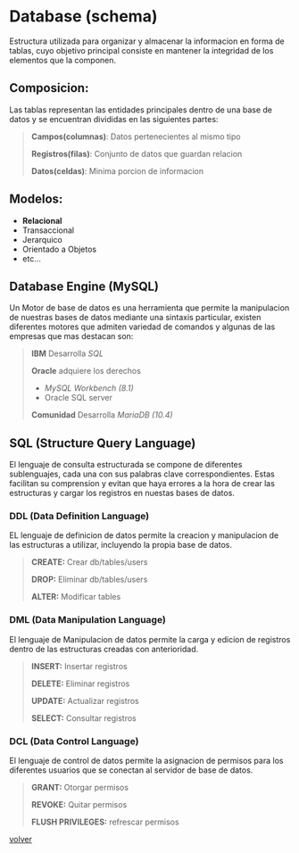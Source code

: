 # Database (schema)

Estructura utilizada para organizar y almacenar la informacion en forma de tablas, cuyo objetivo principal consiste en mantener la integridad de los elementos que la componen.

## Composicion:
Las tablas representan las entidades principales dentro de una base de datos y se encuentran divididas en las siguientes partes:
> **Campos(columnas)**:	Datos pertenecientes al mismo tipo
>
> **Registros(filas)**:	Conjunto de datos que guardan relacion
>
> **Datos(celdas)**: 	Minima porcion de informacion

## Modelos:
* **Relacional**
* Transaccional
* Jerarquico
* Orientado a Objetos
* etc...

## Database Engine (MySQL)
Un Motor de base de datos es una herramienta que permite la manipulacion de nuestras bases de datos mediante una sintaxis particular, existen diferentes motores que admiten variedad de comandos y algunas de las empresas que mas destacan son:
> **IBM** Desarrolla *SQL*
>
> **Oracle** adquiere los derechos
> * *MySQL Workbench (8.1)*
> *	Oracle SQL server
>
> **Comunidad** Desarrolla *MariaDB (10.4)*

## SQL (Structure Query Language)
El lenguaje de consulta estructurada se compone de diferentes sublenguajes, cada una con sus palabras clave correspondientes. Estas facilitan su comprension y evitan que haya errores a la hora de crear las estructuras y cargar los registros en nuestas bases de datos.

### DDL (Data Definition Language)
EL lenguaje de definicion de datos permite la creacion y manipulacion de las estructuras a utilizar, incluyendo la propia base de datos.
> **CREATE:** 	Crear db/tables/users
>
> **DROP:** 		Eliminar db/tables/users
>
> **ALTER:** 		Modificar tables

### DML (Data Manipulation Language)
El lenguaje de Manipulacion de datos permite la carga y edicion de registros dentro de las estructuras creadas con anterioridad.
> **INSERT:**  	Insertar registros
>
> **DELETE:** 	Eliminar registros
>
> **UPDATE:** 	Actualizar registros
>
> **SELECT:** 	Consultar registros

### DCL (Data Control Language)
El lenguaje de control de datos permite la asignacion de permisos para los diferentes usuarios que se conectan al servidor de base de datos.
> **GRANT:** 		Otorgar permisos
>
> **REVOKE:** 	Quitar permisos
>
> **FLUSH PRIVILEGES:** refrescar permisos

[volver](../readme.md)
